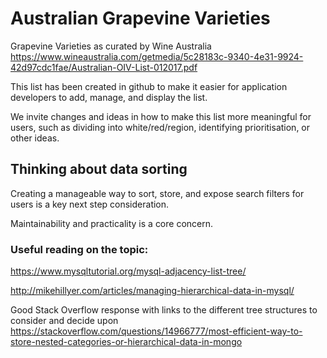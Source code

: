 # Australian Grapevine Varieties

Grapevine Varieties as curated by Wine Australia https://www.wineaustralia.com/getmedia/5c28183c-9340-4e31-9924-42d97cdc1fae/Australian-OIV-List-012017.pdf

This list has been created in github to make it easier for application developers to add, manage, and display the list. 

We invite changes and ideas in how to make this list more meaningful for users, such as dividing into white/red/region, identifying prioritisation, or other ideas.

## Thinking about data sorting 

Creating a manageable way to sort, store, and expose search filters for users is a key next step consideration. 

Maintainability and practicality is a core concern. 

### Useful reading on the topic:

https://www.mysqltutorial.org/mysql-adjacency-list-tree/

http://mikehillyer.com/articles/managing-hierarchical-data-in-mysql/

Good Stack Overflow response with links to the different tree structures to consider and decide upon https://stackoverflow.com/questions/14966777/most-efficient-way-to-store-nested-categories-or-hierarchical-data-in-mongo
